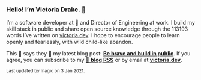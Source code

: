 ### Hello! I’m Victoria Drake. 👋

I’m a software developer at 💜 and Director of Engineering at work. I build my skill stack in public and share open source knowledge through the 113193 words I’ve written on [victoria.dev](https://victoria.dev). I hope to encourage people to learn openly and fearlessly, with wild child-like abandon.

This 🍝 says they 🎉 my latest blog post: **[Be brave and build in public](https://victoria.dev/blog/be-brave-and-build-in-public/)**. If you agree, you can subscribe to my [📡 **blog RSS**](https://victoria.dev/index.xml) or by email at [**victoria.dev**](https://victoria.dev).

<sub>Last updated by magic on 3 Jan 2021.</sub>
